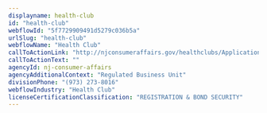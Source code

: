 ```yaml
---
displayname: health-club
id: "health-club"
webflowId: "5f7729909491d5279c036b5a"
urlSlug: "health-club"
webflowName: "Health Club"
callToActionLink: "http://njconsumeraffairs.gov/healthclubs/Applications/Application-for-Registration-as-a-Seller-of-Health-Club-Services.pdf"
callToActionText: ""
agencyId: nj-consumer-affairs
agencyAdditionalContext: "Regulated Business Unit"
divisionPhone: "(973) 273-8016"
webflowIndustry: "Health Club"
licenseCertificationClassification: "REGISTRATION & BOND SECURITY"
---
```

